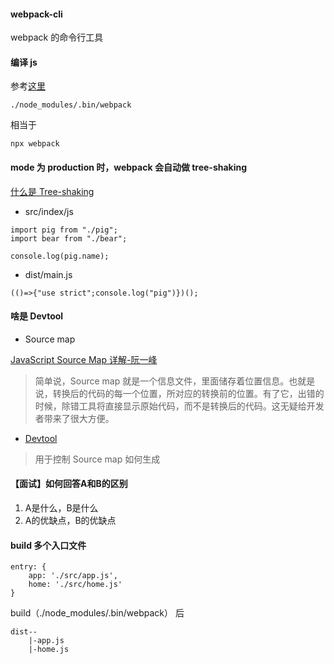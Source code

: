 #### webpack-cli
webpack 的命令行工具

#### 编译 js
参考[这里](https://github.com/Hanqing1996/webpack-ts-demo/tree/master/summary#%E8%AE%A9-webpack-%E8%83%BD%E7%BC%96%E8%AF%91-js)

```
./node_modules/.bin/webpack
```
相当于
```
npx webpack
```

#### mode 为 production 时，webpack 会自动做 tree-shaking
[什么是 Tree-shaking](https://github.com/Hanqing1996/react-wheels/tree/master/summary#tree-shaking) 
* src/index/js
```
import pig from "./pig";
import bear from "./bear";

console.log(pig.name);
```
* dist/main.js
```
(()=>{"use strict";console.log("pig")})();
```

#### 啥是 Devtool
* Source map

[JavaScript Source Map 详解-阮一峰](http://www.ruanyifeng.com/blog/2013/01/javascript_source_map.html)

> 简单说，Source map 就是一个信息文件，里面储存着位置信息。也就是说，转换后的代码的每一个位置，所对应的转换前的位置。有了它，出错的时候，除错工具将直接显示原始代码，而不是转换后的代码。这无疑给开发者带来了很大方便。
* [Devtool](https://webpack.js.org/configuration/devtool/)
> 用于控制 Source map 如何生成

#### 【面试】如何回答A和B的区别
1. A是什么，B是什么
2. A的优缺点，B的优缺点

#### build 多个入口文件
```
entry: {
    app: './src/app.js',
    home: './src/home.js'
}
```
build（./node_modules/.bin/webpack） 后
```
dist--
    |-app.js
    |-home.js
```



